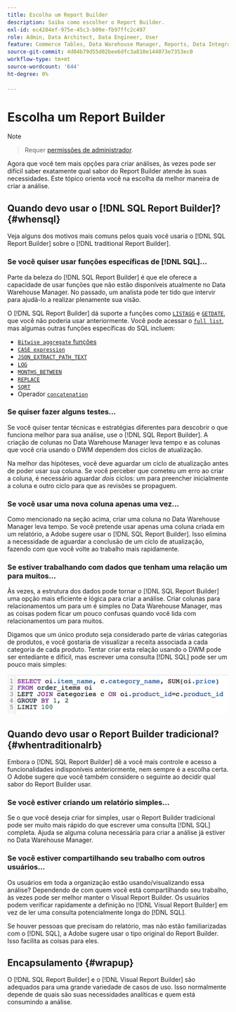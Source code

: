 ```yaml
---
title: Escolha um Report Builder
description: Saiba como escolher o Report Builder.
exl-id: ec4204ef-975e-45c3-b09e-fb97ffc2c497
role: Admin, Data Architect, Data Engineer, User
feature: Commerce Tables, Data Warehouse Manager, Reports, Data Integration
source-git-commit: 4d04b79d55d02bee6dfc3a810e144073e7353ec0
workflow-type: tm+mt
source-wordcount: '644'
ht-degree: 0%

---
```


# Escolha um Report Builder

>[!NOTE]
>>Requer [permissões de administrador](../../administrator/user-management/user-management.md).

Agora que você tem mais opções para criar análises, às vezes pode ser difícil saber exatamente qual sabor do Report Builder atende às suas necessidades. Este tópico orienta você na escolha da melhor maneira de criar a análise.

## Quando devo usar o [!DNL SQL Report Builder]? {#whensql}

Veja alguns dos motivos mais comuns pelos quais você usaria o [!DNL SQL Report Builder] sobre o [!DNL traditional Report Builder].

### Se você quiser usar funções específicas de [!DNL SQL]...

Parte da beleza do [!DNL SQL Report Builder] é que ele oferece a capacidade de usar funções que não estão disponíveis atualmente no Data Warehouse Manager. No passado, um analista pode ter tido que intervir para ajudá-lo a realizar plenamente sua visão.

O [!DNL SQL Report Builder] dá suporte a funções como [`LISTAGG`](https://docs.aws.amazon.com/redshift/latest/dg/r_LISTAGG.html) e [`GETDATE`](https://docs.aws.amazon.com/redshift/latest/dg/r_GETDATE.html), que você não poderia usar anteriormente. Você pode acessar o [`full list`](https://docs.aws.amazon.com/redshift/latest/dg/c_SQL_functions.html), mas algumas outras funções específicas do SQL incluem:

* [`Bitwise aggregate` funções](https://docs.aws.amazon.com/redshift/latest/dg/c_bitwise_aggregate_functions.html)
* [`CASE expression`](https://docs.aws.amazon.com/redshift/latest/dg/r_CASE_function.html)
* [`JSON_EXTRACT_PATH_TEXT`](https://docs.aws.amazon.com/redshift/latest/dg/JSON_EXTRACT_PATH_TEXT.html)
* [`LOG`](https://docs.aws.amazon.com/redshift/latest/dg/r_LOG.html)
* [`MONTHS_BETWEEN`](https://docs.aws.amazon.com/redshift/latest/dg/r_MONTHS_BETWEEN_function.html)
* [`REPLACE`](https://docs.aws.amazon.com/redshift/latest/dg/r_REPLACE.html)
* [`SQRT`](https://docs.aws.amazon.com/redshift/latest/dg/r_SQRT.html)
* Operador [`concatenation`](https://docs.aws.amazon.com/redshift/latest/dg/r_concat_op.html)

### Se quiser fazer alguns testes...

Se você quiser tentar técnicas e estratégias diferentes para descobrir o que funciona melhor para sua análise, use o [!DNL SQL Report Builder]. A criação de colunas no Data Warehouse Manager leva tempo e as colunas que você cria usando o DWM dependem dos ciclos de atualização.

Na melhor das hipóteses, você deve aguardar um ciclo de atualização antes de poder usar sua coluna. Se você perceber que cometeu um erro ao criar a coluna, é necessário aguardar *dois* ciclos: um para preencher inicialmente a coluna e outro ciclo para que as revisões se propaguem.

### Se você usar uma nova coluna apenas uma vez...

Como mencionado na seção acima, criar uma coluna no Data Warehouse Manager leva tempo. Se você pretende usar apenas uma coluna criada em um relatório, a Adobe sugere usar o [!DNL SQL Report Builder]. Isso elimina a necessidade de aguardar a conclusão de um ciclo de atualização, fazendo com que você volte ao trabalho mais rapidamente.

### Se estiver trabalhando com dados que tenham uma relação um para muitos...

Às vezes, a estrutura dos dados pode tornar o [!DNL SQL Report Builder] uma opção mais eficiente e lógica para criar a análise. Criar colunas para relacionamentos um para um é simples no Data Warehouse Manager, mas as coisas podem ficar um pouco confusas quando você lida com relacionamentos um para muitos.

Digamos que um único produto seja considerado parte de várias categorias de produtos, e você gostaria de visualizar a receita associada a cada categoria de cada produto. Tentar criar esta relação usando o DWM pode ser entediante e difícil, mas escrever uma consulta [!DNL SQL] pode ser um pouco mais simples:

![A consulta SQL mostra a receita por categoria de produto com relações um para muitos](../../assets/When_should_I_use_the_RB_2.png)

## Quando devo usar o Report Builder tradicional? {#whentraditionalrb}

Embora o [!DNL SQL Report Builder] dê a você mais controle e acesso a funcionalidades indisponíveis anteriormente, nem sempre é a escolha certa. O Adobe sugere que você também considere o seguinte ao decidir qual sabor do Report Builder usar.

### Se você estiver criando um relatório simples...

Se o que você deseja criar for simples, usar o Report Builder tradicional pode ser muito mais rápido do que escrever uma consulta [!DNL SQL] completa. Ajuda se alguma coluna necessária para criar a análise já estiver no Data Warehouse Manager.

### Se você estiver compartilhando seu trabalho com outros usuários...

Os usuários em toda a organização estão usando/visualizando essa análise? Dependendo de com quem você está compartilhando seu trabalho, às vezes pode ser melhor manter o Visual Report Builder. Os usuários podem verificar rapidamente a definição no [!DNL Visual Report Builder] em vez de ler uma consulta potencialmente longa do [!DNL SQL].

Se houver pessoas que precisam do relatório, mas não estão familiarizadas com o [!DNL SQL], a Adobe sugere usar o tipo original do Report Builder. Isso facilita as coisas para eles.

## Encapsulamento {#wrapup}

O [!DNL SQL Report Builder] e o [!DNL Visual Report Builder] são adequados para uma grande variedade de casos de uso. Isso normalmente depende de quais são suas necessidades analíticas e quem está consumindo a análise.
